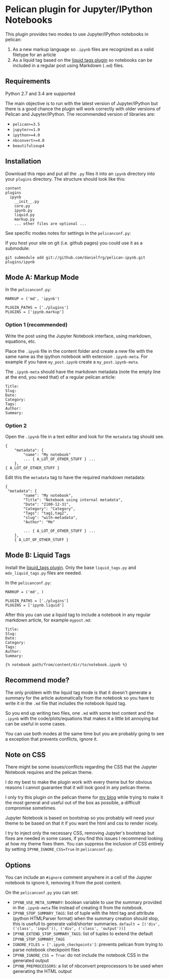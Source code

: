 # Pelican plugin for Jupyter/IPython Notebooks

This plugin provides two modes to use Jupyter/IPython notebooks in pelican:

1. As a new markup language so `.ipynb` files are recognized as a valid filetype for an article
2. As a liquid tag based on the [liquid tags plugin](https://github.com/getpelican/pelican-plugins/tree/master/liquid_tags) so notebooks can be
included in a regular post using Markdown (`.md`) files.

## Requirements

Python 2.7 and 3.4 are supported

The main objective is to run with the latest version of Jupyter/IPython
but there is a good chance the plugin will work correctly with older versions of Pelican and Jupyter/IPython.
The recommended version of libraries are:

- `pelican>=3.5`
- `jupyter>=1.0`
- `ipython>=4.0`
- `nbconvert>=4.0`
- `beautifulsoup4`


## Installation

Download this repo and put all the `.py` files it into an `ipynb` directory
into your `plugins` directory. The structure should look like this:

```
content
plugins
  ipynb
    __init__.py
    core.py
    ipynb.py
    liquid.py
    markup.py
    ... other files are optional ...
```

See specific modes notes for settings in the `pelicanconf.py`:

If you host your site on git (i.e. github pages) you could use it as a submodule:

```
git submodule add git://github.com/danielfrg/pelican-ipynb.git plugins/ipynb
```

## Mode A: Markup Mode

In the `pelicanconf.py`:
```
MARKUP = ('md', 'ipynb')

PLUGIN_PATHS = ['./plugins']
PLUGINS = ['ipynb.markup']
```

### Option 1 (recommended)

Write the post using the Jupyter Notebook interface, using markdown, equations, etc.

Place the `.ipynb` file in the content folder and create a new file with the
same name as the ipython notebook with extension `.ipynb-meta`.
For example if you have `my_post.ipynb` create a `my_post.ipynb-meta`.

The `.ipynb-meta` should have the markdown metadata (note the empty line at the end, you need that)
of a regular pelican article:

```
Title:
Slug:
Date:
Category:
Tags:
Author:
Summary:

```

### Option 2

Open the `.ipynb` file in a text editor and look for the `metadata` tag should see.

```
{
    "metadata": {
        "name": "My notebook"
        ... { A_LOT_OF_OTHER_STUFF } ...
    },
{ A_LOT_OF_OTHER_STUFF }
```

Edit this the `metadata` tag to have the required markdown metadata:

```
{
 "metadata": {
        "name": "My notebook",
        "Title": "Notebook using internal metadata",
        "Date": "2100-12-31",
        "Category": "Category",
        "Tags": "tag1,tag2",
        "slug": "with-metadata",
        "Author": "Me"

        ... { A_LOT_OF_OTHER_STUFF } ...
    },
    { A_LOT_OF_OTHER_STUFF }
```

## Mode B: Liquid Tags

Install the [liquid_tags plugin](https://github.com/getpelican/pelican-plugins/tree/master/liquid_tags).
Only the base `liquid_tags.py` and `mdx_liquid_tags.py` files are needed.

In the `pelicanconf.py`:
```
MARKUP = ('md', )

PLUGIN_PATHS = ['./plugins']
PLUGINS = ['ipynb.liquid']
```

After this you can use a liquid tag to include a notebook in any regular markdown article,
for example `mypost.md`:

```
Title:
Slug:
Date:
Category:
Tags:
Author:
Summary:

{% notebook path/from/content/dir/to/notebook.ipynb %}

```

## Recommend mode?

The only problem with the liquid tag mode is that it doesn't generate a summary for the article
automatically from the notebook so you have to write it in the `.md` file that includes
the notebook liquid tag.

So you end up writing two files, one `.md` with some text content
and the `.ipynb` with the code/plots/equations that makes it a little bit annoying but can
be useful in some cases.

You can use both modes at the same time but you are probably going to see a exception that
prevents conflicts, ignore it.

## Note on CSS

There might be some issues/conflicts regarding the CSS that the Jupyter Notebook requires and the pelican theme.

I do my best to make the plugin work with every theme but for obvious reasons I cannot guarantee that it will look good in any pelican theme.

I only try this plugin on the pelican theme for [my blog](https://github.com/danielfrg/danielfrg.github.io-source)
while trying to make it the most general and useful out of the box as possible, a difficult compromise sometimes.

Jupyter Notebook is based on bootstrap so you probably will need your theme to be based on that it if you want the html and css to render nicely.

I try to inject only the necessary CSS, removing Jupyter's bootstrap but fixes are needed in some cases,
if you find this issues I recommend looking at how my theme fixes them. You can suppress the inclusion of CSS entirely by setting
`IPYNB_IGNORE_CSS=True` in `pelicanconf.py`.


## Options

You can include an `#ignore` comment anywhere in a cell of the Jupyter notebook
to ignore it, removing it from the post content.

On the `pelicanconf.py` you can set:

- `IPYNB_USE_META_SUMMARY`: boolean variable to use the summary provided in the `.ipynb-meta` file instead of creating it from the notebook.
- `IPYNB_STOP_SUMMARY_TAGS`: list of tuple with the html tag and attribute (python HTMLParser format)
when the summary creation should stop, this is usefull to generate valid/shorter summaries.
`default = [('div', ('class', 'input')), ('div', ('class', 'output'))]`
- `IPYNB_EXTEND_STOP_SUMMARY_TAGS`: list of tuples to extend the default `IPYNB_STOP_SUMMARY_TAGS`
- `IGNORE_FILES = ['.ipynb_checkpoints']`: prevents pelican from trying to parse notebook checkpoint files
- `IPYNB_IGNORE_CSS = True`: do not include the notebook CSS in the generated output
- `IPYNB_PREPROCESSORS`: a list of nbconvert preprocessors to be used when generating the HTML output